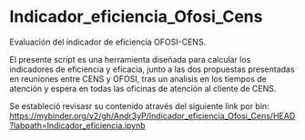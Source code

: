 # Indicador_eficiencia_Ofosi_Cens
Evaluación del indicador de eficiencia OFOSI-CENS.

El presente script es una herramienta diseñada para calcular los indicadores de eficiencia y eficacia, junto a las dos propuestas presentadas en reuniones entre CENS y OFOSI, tras un analisis en los tiempos de atención y espera en todas las oficinas de atención al cliente de CENS.

Se estableció revisasr su contenido através del siguiente link por bin:
https://mybinder.org/v2/gh/Andr3yP/Indicador_eficiencia_Ofosi_Cens/HEAD?labpath=Indicador_eficiencia.ipynb
